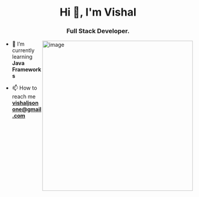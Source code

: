 <h1 align="center">Hi 👋, I'm Vishal</h1>
<h3 align="center">Full Stack Developer.</h3>
<img src="coding.gif" alt="image" width="400px" align="right">

- 🌱 I’m currently learning **Java Frameworks**

- 📫 How to reach me **vishaljsonone@gmail.com**

